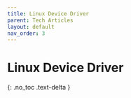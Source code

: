 ```yaml
---
title: Linux Device Driver
parent: Tech Articles
layout: default
nav_order: 3
---
```


# Linux Device Driver

{: .no_toc .text-delta }
